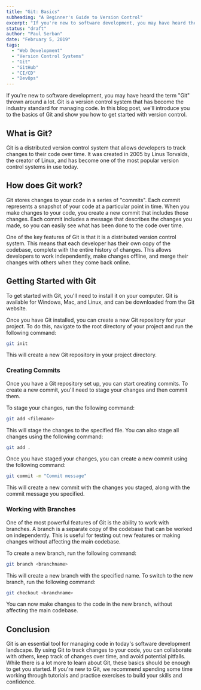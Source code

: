 ```yaml
---
title: "Git: Basics"
subheading: "A Beginner's Guide to Version Control"
excerpt: "If you're new to software development, you may have heard the term 'Git' thrown around a lot. Git is a version control system that has become the industry standard for managing code. In this blog post, we'll introduce you to the basics of Git and show you how to get started with version control."
status: "draft"
author: "Paul Serban"
date: "February 5, 2019"
tags:
  - "Web Development"
  - "Version Control Systems"
  - "Git"
  - "GitHub"
  - "CI/CD"
  - "DevOps"
---
```


If you're new to software development, you may have heard the term "Git" thrown around a lot. Git is a version control system that has become the industry standard for managing code. In this blog post, we'll introduce you to the basics of Git and show you how to get started with version control.

## What is Git?

Git is a distributed version control system that allows developers to track changes to their code over time. It was created in 2005 by Linus Torvalds, the creator of Linux, and has become one of the most popular version control systems in use today.

## How does Git work?

Git stores changes to your code in a series of "commits". Each commit represents a snapshot of your code at a particular point in time. When you make changes to your code, you create a new commit that includes those changes. Each commit includes a message that describes the changes you made, so you can easily see what has been done to the code over time.

One of the key features of Git is that it is a distributed version control system. This means that each developer has their own copy of the codebase, complete with the entire history of changes. This allows developers to work independently, make changes offline, and merge their changes with others when they come back online.

## Getting Started with Git

To get started with Git, you'll need to install it on your computer. Git is available for Windows, Mac, and Linux, and can be downloaded from the Git website.

Once you have Git installed, you can create a new Git repository for your project. To do this, navigate to the root directory of your project and run the following command:

```bash
git init
```

This will create a new Git repository in your project directory.

### Creating Commits

Once you have a Git repository set up, you can start creating commits. To create a new commit, you'll need to stage your changes and then commit them.

To stage your changes, run the following command:

```bash
git add <filename>
```

This will stage the changes to the specified file. You can also stage all changes using the following command:

```bash
git add .
```

Once you have staged your changes, you can create a new commit using the following command:

```bash
git commit -m "Commit message"
```

This will create a new commit with the changes you staged, along with the commit message you specified.

### Working with Branches

One of the most powerful features of Git is the ability to work with branches. A branch is a separate copy of the codebase that can be worked on independently. This is useful for testing out new features or making changes without affecting the main codebase.

To create a new branch, run the following command:

```bash
git branch <branchname>
```

This will create a new branch with the specified name. To switch to the new branch, run the following command:

```bash
git checkout <branchname>
```

You can now make changes to the code in the new branch, without affecting the main codebase.

## Conclusion

Git is an essential tool for managing code in today's software development landscape. By using Git to track changes to your code, you can collaborate with others, keep track of changes over time, and avoid potential pitfalls. While there is a lot more to learn about Git, these basics should be enough to get you started. If you're new to Git, we recommend spending some time working through tutorials and practice exercises to build your skills and confidence.
